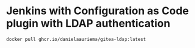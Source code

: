 # Jenkins with Configuration as Code plugin with LDAP authentication

```
docker pull ghcr.io/danielaauriema/gitea-ldap:latest
```

